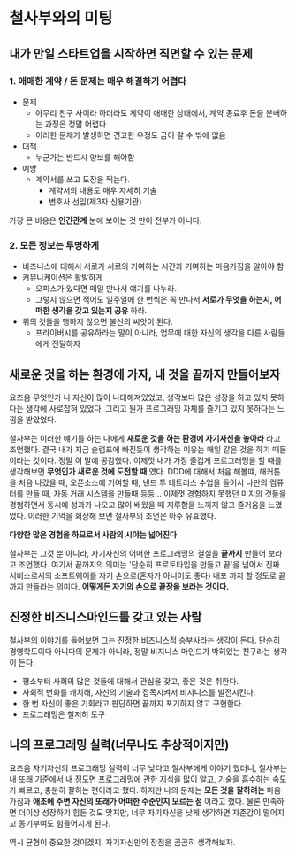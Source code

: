 # 철사부와의 미팅

## 내가 만일 스타트업을 시작하면 직면할 수 있는 문제

### 1. 애매한 계약 / 돈 문제는 매우 해결하기 어렵다

- 문제
  - 아무리 친구 사이라 하더라도 계약이 애매한 상태에서, 계약 종료후 돈을 분배하는 과정은 정말 어렵다
  - 이러한 문제가 발생하면 견고한 우정도 금이 갈 수 밖에 없음
- 대책
  - 누군가는 반드시 양보를 해야함
- 예방
  - 계약서를 쓰고 도장을 찍는다.
    - 계약서의 내용도 매우 자세히 기술
    - 변호사 선임(제3자 신용기관)

가장 큰 비용은 **인간관계** 눈에 보이는 것 만이 전부가 아니다.

### 2. 모든 정보는 투명하게

- 비즈니스에 대해서 서로가 서로의 기여하는 시간과 기여하는 마음가짐을 알아야 함
- 커뮤니케이션은 활발하게
  - 오피스가 있다면 매일 만나서 얘기를 나누라.
  - 그렇지 않으면 적어도 일주일에 한 번씩은 꼭 만나서 **서로가 무엇을 하는지, 어떠한 생각을 갖고 있는지 공유** 하라.
- 위의 것들을 행하지 않으면 불신의 씨앗이 된다.
  - 프라이버시를 공유하라는 말이 아니라, 업무에 대한 자신의 생각을 다른 사람들에게 전달하자

## 새로운 것을 하는 환경에 가자, 내 것을 **끝까지** 만들어보자

요즈음 무엇인가 나 자신이 많이 나태해져있었고, 생각보다 많은 성장을 하고 있지 못하다는 생각에 사로잡혀 있었다. 그리고 뭔가 프로그래밍 자체를 즐기고 있지 못하다는 느낌을 받았었다.

철사부는 이러한 얘기를 하는 나에게 **새로운 것을 하는 환경에 자기자신을 놓아라** 라고 조언했다. 결국 내가 지금 슬럼프에 빠진듯이 생각하는 이유는 매일 같은 것을 하기 때문이라는 것이다. 정말 이 말에 공감했다. 이제껏 내가 가장 즐겁게 프로그래밍을 할 때를 생각해보면 **무엇인가 새로운 것에 도전할 때** 였다. DDD에 대해서 처음 해볼떄, 해커톤을 처음 나갔을 때, 오픈소스에 기여할 때, 낸드 투 테트리스 수업을 들어서 나만의 컴퓨터를 만들 때, 자동 거래 시스템을 만들때 등등... 이제껏 경험하지 못했던 미지의 것들을 경험하면서 동시에 성과가 나오고 많이 배웠을 때 지루함을 느끼지 않고 즐거움을 느꼈었다. 이러한 기억을 회상해 보면 철사부의 조언은 아주 유효했다.

**다양한 많은 경험을 하므로서 사람의 시야는 넓어진다**

철사부는 그것 뿐 아니라, 자기자신의 어떠한 프로그래밍의 결실을 **끝까지** 만들어 보라고 조언했다. 여기서 끝까지의 의미는 '단순히 프로토타입을 만들고 끝'을 넘어서 진짜 서비스로서의 소프트웨어를 자기 손으로(혼자가 아니어도 좋다) 배포 까지 할 정도로 끝까지 만들라는 의미다. **어떻게든 자기의 손으로 끝장을 보라는 것이다.**

## 진정한 비즈니스마인드를 갖고 있는 사람

철사부의 이야기를 들어보면 그는 진정한 비즈니스적 승부사라는 생각이 든다. 단순히 경영학도이다 아니다의 문제가 아니라, 정말 비지니스 마인드가 박혀있는 친구라는 생각이 든다.

- 평소부터 사회의 많은 것들에 대해서 관심을 갖고, 좋은 것은 취한다.
- 사회적 변화를 캐치해, 자신의 기술과 접목시켜서 비지니스를 발전시킨다.
- 한 번 자신이 좋은 기회라고 판단하면 끝까지 포기하지 않고 구현한다.
- 프로그래밍은 철저히 도구

## 나의 프로그래밍 실력(너무나도 추상적이지만)

요즈음 자기자신의 프로그래밍 실력이 너무 낮다고 철사부에게 이야기 했더니, 철사부는 내 또래 기준에서 내 정도면 프로그래밍에 관한 지식을 많이 알고, 기술을 흡수하는 속도가 빠르고, 충분히 잘하는 편이라고 했다. 하지만 나의 문제는 **모든 것을 잘하려는** 마음가짐과 **애초에 주변 자신의 또래가 어떠한 수준인지 모르는 점** 이라고 했다. 물론 만족하면 더이상 성장하기 힘든 것도 맞지만, 너무 자기자신을 낮게 생각하면 자존감이 떨어지고 동기부여도 힘들어지게 된다.

역시 균형이 중요한 것이겠지. 자기자신만의 장점을 곰곰히 생각해보자.
